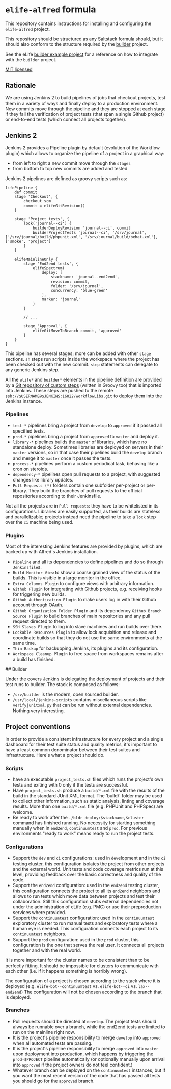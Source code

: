 # `elife-alfred` formula

This repository contains instructions for installing and configuring the `elife-alfred` project.

This repository should be structured as any Saltstack formula should, but it 
should also conform to the structure required by the [builder](https://github.com/elifesciences/builder) 
project.

See the eLife [builder example project](https://github.com/elifesciences/builder-example-project)
for a reference on how to integrate with the `builder` project.

[MIT licensed](LICENCE.txt)

## Rationale

We are using Jenkins 2 to build pipelines of jobs that checkout projects, test them in a variety of ways and finally deploy to a production environment. New commits move through the pipeline and they are stopped at each stage if they fail the verification of project tests (that span a single Github project) or end-to-end tests (which connect all projects together).

## Jenkins 2

Jenkins 2 provides a Pipeline plugin by default (evolution of the Workflow plugin) which allows to organize the pipeline of a project in a graphical way:
- from left to right a new commit move through the `stages`
- from bottom to top new commits are added and tested

Jenkins 2 pipelines are defined as groovy scripts such as:

```
lifePipeline {
    def commit
    stage 'Checkout', {
        checkout scm
        commit = elifeGitRevision()
    }

    stage 'Project tests', {
        lock('journal--ci') {
            builderDeployRevision 'journal--ci', commit
            builderProjectTests 'journal--ci', '/srv/journal', ['/srv/journal/build/phpunit.xml', '/srv/journal/build/behat.xml'], ['smoke', 'project']
        }
    }

    elifeMainlineOnly {
        stage 'End2end tests', {
            elifeSpectrum(
                deploy: [
                    stackname: 'journal--end2end',
                    revision: commit,
                    folder: '/srv/journal',
                    concurrency: 'blue-green'
                ],
                marker: 'journal'
            )
        }

        // ...

        stage 'Approval', {
            elifeGitMoveToBranch commit, 'approved'
        }
    }
}
```

This pipeline has several stages; more can be added with other `stage` sections.
`sh` steps run scripts inside the workspace where the project has been checked out with the new commit. `step` statements can delegate to any generic Jenkins step.

All the `elife*` and `builder*` elements in the pipeline definition are provided by a [Git repository of custom steps](https://github.com/elifesciences/elife-jenkins-workflow-libs) (written in Groovy too) that is imported into Jenkins. These steps are pushed to the remote `ssh://$USERNAME@$JENKINS:16022/workflowLibs.git` to deploy them into the Jenkins instance.

### Pipelines

- `test-*` pipelines bring a project from `develop` to `approved` if it passed all specified tests.
- `prod-*` pipelines bring a project from `approved` to `master` and deploy it.
- `library-*` pipelines builds the `master` of libraries, which have no standalone deploy. Sometimes libraries are deployed on servers in their `master` versions, so in that case their pipelines build the `develop` branch and merge it to `master` once it passes the tests.
- `process-*` pipelines perform a custom periodical task, behaving like a cron on steroids.
- `dependency-*` pipelines open pull requests to a project, with suggested changes like library updates.
- `Pull Requests (*)` folders contain one subfolder per-project or per-library. They build the branches of pull requests to the official repositories according to their Jenkinsfile.

Not all the projects are in `Pull requests`: they have to be whitelisted in its configurations. Libraries are easily supported, as their builds are stateless and parallelizable; projects instead need the pipeline to take a `lock` step over the `ci` machine being used.

### Plugins

Most of the interesting Jenkins features are provided by plugins, which are backed up with Alfred's Jenkins installation.

- `Pipeline` and all its dependencies to define pipelines and do so through `Jenkinsfile`s.
- `Build Monitor View` to show a coarse grained view of the status of the builds. This is visible in a large monitor in the office.
- `Extra Columns Plugin` to configure views with arbitrary information.
- `Github Plugin` for integrating with Github projects, e.g. receiving hooks for triggering new builds.
- `Github Authentication Plugin` to make users log in with their Github account through OAuth.
- `Github Organization Folder Plugin` and its dependency `Github Branch Source Plugin` to build branches of main repositories and any pull request directed to them.
- `SSH Slaves Plugin` to log into slave machines and run builds over there.
- `Lockable Resources Plugin` to allow lock acquisition and release and coordinate builds so that they do not use the same environments at the same time.
- `Thin Backup` for backupping Jenkins, its plugins and its configuration.
- `Workspace Cleanup Plugin` to free space from workspaces remains after a build has finished.

## Builder

Under the covers Jenkins is delegating the deployment of projects and their test runs to builder. The stack is composed as follows:

- `/srv/builder` is the modern, open sourced builder.
- `/usr/local/jenkins-scripts` contains miscellaneous scripts like `verifyjunitxml.py` that can be run without external dependencies. Nothing very interesting.

## Project conventions

In order to provide a consistent infrastructure for every project and a single dashboard for their test suite status and quality metrics, it's important to have a least common denominator between their test suites and infrastructure. Here's what a project should do.

### Scripts

- have an executable `project_tests.sh` files which runs the project's own tests and exiting with 0 only if the tests are successful.
- Have `project_tests.sh` produce a `build/*.xml` file with the results of the build in the standard JUnit XML format. The 'build/' folder may be used to collect other information, such as static analysis, linting and coverage results. More than one `build/*.xml` file (e.g. PHPUnit and PHPSpec) are welcome.
- Be ready to work after the `./bldr deploy:$stackname,$cluster` command has finished running. No necessity for starting something manually when in `end2end`, `continuumtest` and `prod`. For previous environments "ready to work" means ready to run the project tests.

### Configurations

- Support the `dev` and `ci` configurations: used in `dev`elopment and in the `ci` testing cluster, this configuration isolates the project from other projects and the external world. Unit tests and code coverage metrics run at this level, providing feedback over the basic correctness and quality of the code.
- Support the `end2end` configuration: used in the `end2end` testing cluster, this configuration connects the project to all its `end2end` neighbors and allows to run tests which move data between projects and test their collaboration. Still this configuration stubs external dependencies not under the administration of eLife (e.g. PMC) or use their preproduction services where provided.
- Support the `continuumtest` configuration: used in the `continuumtest` exploratory cluster to run manual tests and exploratory tests where a human eye is needed. This configuration connects each project to its `continuumtest` neighbors.
- Support the `prod` configuration: used in the `prod` cluster, this configuration is the one that serves the real user. It connects all projects together and with the real world.

It is more important for the cluster names to be consistent than to be perfectly fitting. It should be impossible for clusters to communicate with each other (i.e. if it happens something is horribly wrong).

The configuration of a project is chosen according to the stack where it is deployed (e.g. `elife-bot--continuumtest` vs. `elife-bot--ci` vs. `lax--end2end`) The configuration will not be chosen according to the branch that is deployed.

### Branches

- Pull requests should be directed at `develop`. The project tests should always be runnable over a branch, while the end2end tests are limited to run on the mainline right now.
- It is the project's pipeline responsibility to merge `develop` into `approved` when all automated tests are passing.
- It is the project's pipeline responsibility to merge `approved` into `master` upon deployment into production, which happens by triggering the `prod-$PROJECT` pipeline automatically (or optionally manually upon arrival into `approved` if the project owners do not feel confident.)
- Whatever branch can be deployed on the `continuumtest` instances, but if you want the most recent version of the code that has passed all tests you should go for the `approved` branch.
